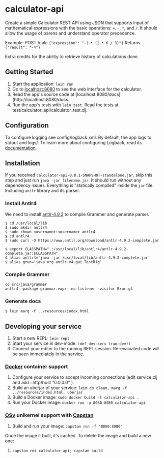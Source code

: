 # calculator-api
Create a simple Calculator REST API using JSON that supports input of mathematical expressions with the basic operations: `+`, `-`, `*`, and `/`. It should allow the usage of parens and understand operator precedence.

Example:
POST /calc `{"expression": "-1 * (2 * 6 / 3)"}`
Returns `{"result": "-4"}`

Extra credits for the ability to retrieve history of calculations done.


## Getting Started
1. Start the application: `lein run`
2. Go to [localhost:8080](http://localhost:8080/) to see the web interface for the calculator.
3. Read the app's source code at [localhost:8080/docs](http://localhost:8080/docs.
4. Run the app's tests with `lein test`. Read the tests at test/calculator_api/calculator_test.clj.


## Configuration
To configure logging see config/logback.xml. By default, the app logs to stdout and logs/.
To learn more about configuring Logback, read its [documentation](http://logback.qos.ch/documentation.html).

## Installation
If you received `calculator-api-0.0.1-SNAPSHOT-standalone.jar`, skip this step and just run `java -jar filename.jar`.
It should run without any dependency issues. Everything is "statically compiled" inside the `jar` file. Including `antlr` library and its parser.


### Install Antlr4
We need to install [antlr-4.9.2](https://www.antlr.org) to compile Grammer and generate parser.
```
$ cd /usr/local/lib
$ sudo mkdir antlr4
$ sudo chown <username>:<username> antlr4
$ cd antlr4
$ sudo curl -O https://www.antlr.org/download/antlr-4.9.2-complete.jar

$ export CLASSPATH=".:/usr/local/lib/antlr4/antlr-4.9.2-complete.jar:$CLASSPATH"
$ alias antlr4='java -jar /usr/local/lib/antlr-4.9.2-complete.jar'
$ alias grun='java org.antlr.v4.gui.TestRig'
```


### Compile Grammer
```
cd src/java/grammer
antlr4 -package grammar.expr -no-listener -visitor Expr.g4
```


### Generate docs
```
$ lein marg -f ../resources/index.html
```


## Developing your service
1. Start a new REPL: `lein repl`
2. Start your service in dev-mode: `(def dev-serv (run-dev))`
3. Connect your editor to the running REPL session.
   Re-evaluated code will be seen immediately in the service.


### [Docker](https://www.docker.com/) container support
1. Configure your service to accept incoming connections (edit service.clj and add  ::http/host "0.0.0.0" )
2. Build an uberjar of your service: `lein do clean, marg -f ../resources/index.html, uberjar`
3. Build a Docker image: `sudo docker build -t calculator-api .`
4. Run your Docker image: `docker run -p 8080:8080 calculator-api`


### [OSv](http://osv.io/) unikernel support with [Capstan](http://osv.io/capstan/)
1. Build and run your image: `capstan run -f "8080:8080"`


Once the image it built, it's cached.  To delete the image and build a new one:
1. `capstan rmi calculator-api; capstan build`
